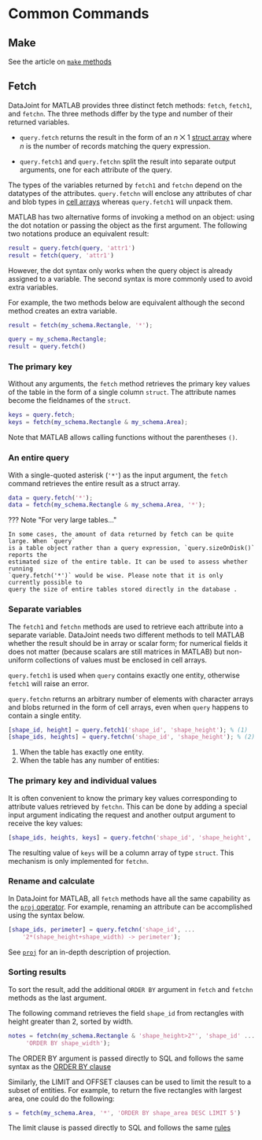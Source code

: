 # Common Commands

<!-- ## Insert is present in the general docs here-->

## Make

See the article on [`make` methods](../../reproduce/make-method/)

## Fetch

DataJoint for MATLAB provides three distinct fetch methods: `fetch`, `fetch1`, and
`fetchn`. The three methods differ by the type and number of their returned variables.

- `query.fetch` returns the result in the form of an *n* ⨉ 1 [struct array](https://www.mathworks.com/help/matlab/ref/struct.html)
  where *n* is the number of records matching the query expression.

- `query.fetch1` and `query.fetchn` split the result into separate output arguments, one
  for each attribute of the query.

The types of the variables returned by `fetch1` and `fetchn` depend on the datatypes of
the attributes. `query.fetchn` will enclose any attributes of char and blob types in
[cell arrays](https://www.mathworks.com/help/matlab/cell-arrays.html) whereas
`query.fetch1` will unpack them.

MATLAB has two alternative forms of invoking a method on an object: using the dot
notation or passing the object as the first argument. The following two notations
produce an equivalent result:

``` matlab
result = query.fetch(query, 'attr1')
result = fetch(query, 'attr1')
```

However, the dot syntax only works when the query object is already assigned to a
variable. The second syntax is more commonly used to avoid extra variables.

For example, the two methods below are equivalent although the second
method creates an extra variable.

``` matlab
result = fetch(my_schema.Rectangle, '*');

query = my_schema.Rectangle;
result = query.fetch()
```

### The primary key

Without any arguments, the `fetch` method retrieves the primary key values of the table
in the form of a single column `struct`. The attribute names become the fieldnames of
the `struct`.

``` matlab
keys = query.fetch;
keys = fetch(my_schema.Rectangle & my_schema.Area);
```

Note that MATLAB allows calling functions without the parentheses `()`.

### An entire query

With a single-quoted asterisk (`'*'`) as the input argument, the `fetch` command
retrieves the entire result as a struct array.

``` matlab
data = query.fetch('*');
data = fetch(my_schema.Rectangle & my_schema.Area, '*');
```

??? Note "For very large tables..."

    In some cases, the amount of data returned by fetch can be quite large. When `query`
    is a table object rather than a query expression, `query.sizeOnDisk()` reports the
    estimated size of the entire table. It can be used to assess whether running
    `query.fetch('*')` would be wise. Please note that it is only currently possible to
    query the size of entire tables stored directly in the database .

### Separate variables

The `fetch1` and `fetchn` methods are used to retrieve each attribute into a separate
variable. DataJoint needs two different methods to tell MATLAB whether the result
should be in array or scalar form; for numerical fields it does not matter
(because scalars are still matrices in MATLAB) but non-uniform collections of values
must be enclosed in cell arrays.

`query.fetch1` is used when `query` contains exactly one entity, otherwise `fetch1` will
raise an error.

`query.fetchn` returns an arbitrary number of elements with character arrays and blobs
returned in the form of cell arrays, even when `query` happens to contain a single
entity.

``` matlab
[shape_id, height] = query.fetch1('shape_id', 'shape_height'); % (1)
[shape_ids, heights] = query.fetchn('shape_id', 'shape_height'); % (2)
```

1. When the table has exactly one entity.
2. When the table has any number of entities:

### The primary key and individual values

It is often convenient to know the primary key values corresponding to attribute values
retrieved by `fetchn`. This can be done by adding a special input argument indicating
the request and another output argument to receive the key values:

``` matlab
[shape_ids, heights, keys] = query.fetchn('shape_id', 'shape_height', 'KEY');
```

The resulting value of `keys` will be a column array of type `struct`.
This mechanism is only implemented for `fetchn`.

### Rename and calculate

In DataJoint for MATLAB, all `fetch` methods have all the same capability as the 
[`proj` operator](../operators#proj). For example, renaming an attribute can be 
accomplished using the syntax below.

``` matlab
[shape_ids, perimeter] = query.fetchn('shape_id', ...
    '2*(shape_height+shape_width) -> perimeter');
```

See [`proj`](../operators#proj) for an in-depth description of projection.

### Sorting results

To sort the result, add the additional `ORDER BY` argument in `fetch` and `fetchn`
methods as the last argument. 

The following command retrieves the field `shape_id` from rectangles with height greater
than 2, sorted by width.

``` matlab
notes = fetchn(my_schema.Rectangle & 'shape_height>2"', 'shape_id' ...
     'ORDER BY shape_width');
```

The ORDER BY argument is passed directly to SQL and follows the same syntax as the 
[ORDER BY clause](https://dev.mysql.com/doc/refman/5.7/en/order-by-optimization.html)

Similarly, the LIMIT and OFFSET clauses can be used to limit the result to a subset of
entities. For example, to return the five rectangles with largest area, one could do the
following:

``` matlab
s = fetch(my_schema.Area, '*', 'ORDER BY shape_area DESC LIMIT 5')
```

The limit clause is passed directly to SQL and follows the same
[rules](https://dev.mysql.com/doc/refman/5.7/en/select.html)

<!-- ## Drop and ## Diagrams are mentioned in general docs here -->
